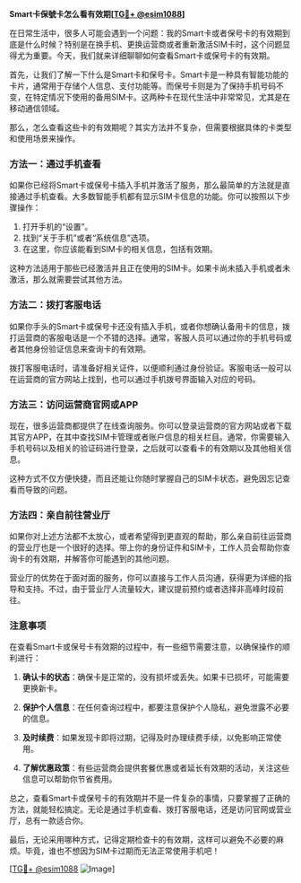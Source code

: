 **Smart卡保號卡怎么看有效期[[TG💪+ @esim1088](https://t.me/s/esim1088)]**

在日常生活中，很多人可能会遇到一个问题：我的Smart卡或者保号卡的有效期到底是什么时候？特别是在换手机、更换运营商或者重新激活SIM卡时，这个问题显得尤为重要。今天，我们就来详细聊聊如何查看Smart卡或保号卡的有效期。

首先，让我们了解一下什么是Smart卡和保号卡。Smart卡是一种具有智能功能的卡片，通常用于存储个人信息、支付功能等。而保号卡则是为了保持手机号码不变，在特定情况下使用的备用SIM卡。这两种卡在现代生活中非常常见，尤其是在移动通信领域。

那么，怎么查看这些卡的有效期呢？其实方法并不复杂，但需要根据具体的卡类型和使用场景来操作。

### 方法一：通过手机查看

如果你已经将Smart卡或保号卡插入手机并激活了服务，那么最简单的方法就是直接通过手机查看。大多数智能手机都有显示SIM卡信息的功能。你可以按照以下步骤操作：

1. 打开手机的“设置”。
2. 找到“关于手机”或者“系统信息”选项。
3. 在这里，你应该能看到SIM卡的相关信息，包括有效期。

这种方法适用于那些已经激活并且正在使用的SIM卡。如果卡尚未插入手机或者未激活，那么就需要尝试其他方法。

### 方法二：拨打客服电话

如果你手头的Smart卡或保号卡还没有插入手机，或者你想确认备用卡的信息，拨打运营商的客服电话是一个不错的选择。通常，客服人员可以通过你的手机号码或者其他身份验证信息来查询卡的有效期。

拨打客服电话时，请准备好相关证件，以便顺利通过身份验证。客服电话一般可以在运营商的官方网站上找到，也可以通过手机拨号界面输入对应的号码。

### 方法三：访问运营商官网或APP

现在，很多运营商都提供了在线查询服务。你可以登录运营商的官方网站或者下载其官方APP，在其中查找SIM卡管理或者账户信息的相关栏目。通常，你需要输入手机号码以及相关的验证码进行登录，之后就可以查看卡的有效期以及其他相关信息。

这种方式不仅方便快捷，而且还能让你随时掌握自己的SIM卡状态，避免因忘记查看而导致的问题。

### 方法四：亲自前往营业厅

如果你对上述方法都不太放心，或者希望得到更直观的帮助，那么亲自前往运营商的营业厅也是一个很好的选择。带上你的身份证件和SIM卡，工作人员会帮助你查询卡的有效期，并解答你可能遇到的其他问题。

营业厅的优势在于面对面的服务，你可以直接与工作人员沟通，获得更为详细的指导和支持。不过，由于营业厅人流量较大，建议提前预约或者选择非高峰时段前往。

### 注意事项

在查看Smart卡或保号卡有效期的过程中，有一些细节需要注意，以确保操作的顺利进行：

1. **确认卡的状态**：确保卡是正常的，没有损坏或丢失。如果卡已损坏，可能需要更换新卡。
   
2. **保护个人信息**：在任何查询过程中，都要注意保护个人隐私，避免泄露不必要的信息。

3. **及时续费**：如果发现卡即将过期，记得及时办理续费手续，以免影响正常使用。

4. **了解优惠政策**：有些运营商会提供套餐优惠或者延长有效期的活动，关注这些信息可以帮助你节省费用。

总之，查看Smart卡或保号卡的有效期并不是一件复杂的事情，只要掌握了正确的方法，就能轻松搞定。无论是通过手机查看、拨打客服电话，还是访问官网或营业厅，总有一款适合你。

最后，无论采用哪种方式，记得定期检查卡的有效期，这样可以避免不必要的麻烦。毕竟，谁也不想因为SIM卡过期而无法正常使用手机吧！

[[TG💪+ @esim1088](https://t.me/s/esim1088) ![Image](https://i.postimg.cc/4NQfJmqS/Snipaste-2025-05-13-00-14-12.png)]